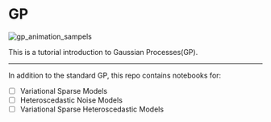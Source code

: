# GP

![gp_animation_sampels](https://user-images.githubusercontent.com/51975559/236497696-8c53436f-3578-48c0-a22e-e0d3477ad71b.gif)

This is a tutorial introduction to Gaussian Processes(GP).
- - - -
In addition to the standard GP, this repo contains notebooks for:


 - [ ] Variational Sparse Models
 - [ ] Heteroscedastic Noise Models
 - [ ] Variational Sparse Heteroscedastic Models

